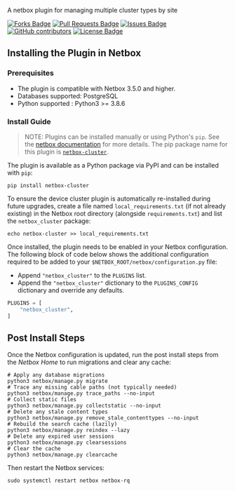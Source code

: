 
A netbox plugin for managing multiple cluster types by site

<a href="https://github.com/sapcc/netbox-physical-clusters/forks"><img src="https://img.shields.io/github/forks/sapcc/netbox-physical-clusters" alt="Forks Badge"/></a>
<a href="https://github.com/sapcc/netbox-physical-clusters/pulls"><img src="https://img.shields.io/github/issues-pr/sapcc/netbox-physical-clusters" alt="Pull Requests Badge"/></a>
<a href="https://github.com/sapcc/netbox-physical-clusters/issues"><img src="https://img.shields.io/github/issues/sapcc/netbox-physical-clusters" alt="Issues Badge"/></a>
<a href="https://github.com/sapcc/netbox-physical-clusters/graphs/contributors"><img alt="GitHub contributors" src="https://img.shields.io/github/contributors/sapcc/netbox-physical-clusters?color=2b9348"></a>
<a href="https://github.com/sapcc/netbox-physical-clusters/blob/master/LICENSE"><img src="https://img.shields.io/github/license/sapcc/netbox-physical-clusters?color=2b9348" alt="License Badge"/></a>

## Installing the Plugin in Netbox

### Prerequisites

- The plugin is compatible with Netbox 3.5.0 and higher.
- Databases supported: PostgreSQL
- Python supported : Python3 >= 3.8.6

### Install Guide

> NOTE: Plugins can be installed manually or using Python's `pip`. See the [netbox documentation](https://docs.netbox.dev/en/stable/plugins/) for more details. The pip package name for this plugin is [`netbox-cluster`](https://pypi.org/project/netbox-cluster/).

The plugin is available as a Python package via PyPI and can be installed with `pip`:

```shell
pip install netbox-cluster
```

To ensure the device cluster plugin is automatically re-installed during future upgrades, create a file named `local_requirements.txt` (if not already existing) in the Netbox root directory (alongside `requirements.txt`) and list the `netbox_cluster` package:

```shell
echo netbox-cluster >> local_requirements.txt
```

Once installed, the plugin needs to be enabled in your Netbox configuration. The following block of code below shows the additional configuration required to be added to your `$NETBOX_ROOT/netbox/configuration.py` file:

- Append `"netbox_cluster"` to the `PLUGINS` list.
- Append the `"netbox_cluster"` dictionary to the `PLUGINS_CONFIG` dictionary and override any defaults.

```python
PLUGINS = [
    "netbox_cluster",
]
```

## Post Install Steps

Once the Netbox configuration is updated, run the post install steps from the _Netbox Home_ to run migrations and clear any cache:

```shell
# Apply any database migrations
python3 netbox/manage.py migrate
# Trace any missing cable paths (not typically needed)
python3 netbox/manage.py trace_paths --no-input
# Collect static files
python3 netbox/manage.py collectstatic --no-input
# Delete any stale content types
python3 netbox/manage.py remove_stale_contenttypes --no-input
# Rebuild the search cache (lazily)
python3 netbox/manage.py reindex --lazy
# Delete any expired user sessions
python3 netbox/manage.py clearsessions
# Clear the cache
python3 netbox/manage.py clearcache
```

Then restart the Netbox services:

```shell
sudo systemctl restart netbox netbox-rq
```
